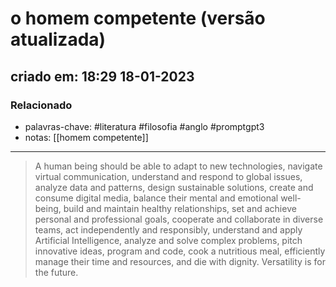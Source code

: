 # o homem competente (versão atualizada)
## criado em: 18:29 18-01-2023

### Relacionado
- palavras-chave: #literatura #filosofia #anglo #promptgpt3 
- notas: [[homem competente]]
---

>A human being should be able to adapt to new technologies, navigate virtual communication, understand and respond to global issues, analyze data and patterns, design sustainable solutions, create and consume digital media, balance their mental and emotional well-being, build and maintain healthy relationships, set and achieve personal and professional goals, cooperate and collaborate in diverse teams, act independently and responsibly, understand and apply Artificial Intelligence, analyze and solve complex problems, pitch innovative ideas, program and code, cook a nutritious meal, efficiently manage their time and resources, and die with dignity. Versatility is for the future.